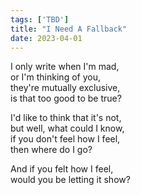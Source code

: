 ```yaml
---
tags: ['TBD']
title: "I Need A Fallback"
date: 2023-04-01
---
```


I only write when I'm mad,  
or I'm thinking of you,  
they're mutually exclusive,  
is that too good to be true?

I'd like to think that it's not,  
but well, what could I know,  
if you don't feel how I feel,  
then where do I go?

And if you felt how I feel,  
would you be letting it show?
